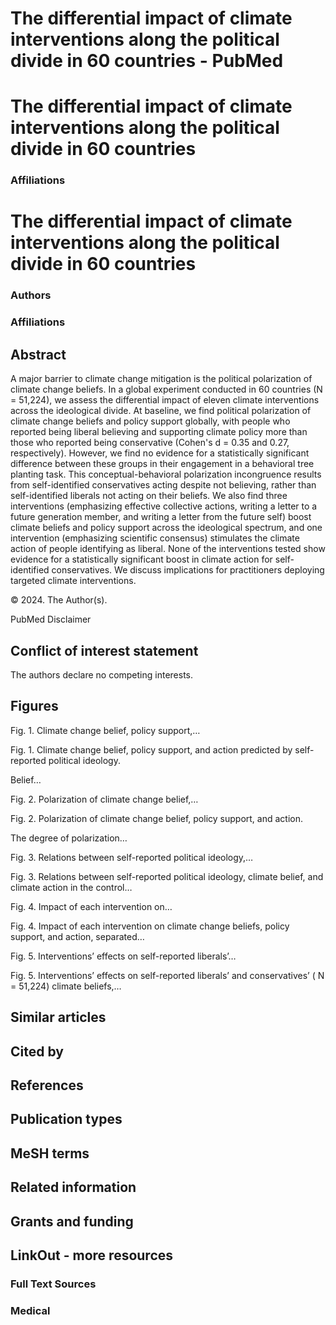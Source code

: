 # The differential impact of climate interventions along the political divide in 60 countries - PubMed


# The differential impact of climate interventions along the political divide in 60 countries


### Affiliations


# The differential impact of climate interventions along the political divide in 60 countries


### Authors


### Affiliations


## Abstract

A major barrier to climate change mitigation is the political polarization of climate change beliefs. In a global experiment conducted in 60 countries (N = 51,224), we assess the differential impact of eleven climate interventions across the ideological divide. At baseline, we find political polarization of climate change beliefs and policy support globally, with people who reported being liberal believing and supporting climate policy more than those who reported being conservative (Cohen's d = 0.35 and 0.27, respectively). However, we find no evidence for a statistically significant difference between these groups in their engagement in a behavioral tree planting task. This conceptual-behavioral polarization incongruence results from self-identified conservatives acting despite not believing, rather than self-identified liberals not acting on their beliefs. We also find three interventions (emphasizing effective collective actions, writing a letter to a future generation member, and writing a letter from the future self) boost climate beliefs and policy support across the ideological spectrum, and one intervention (emphasizing scientific consensus) stimulates the climate action of people identifying as liberal. None of the interventions tested show evidence for a statistically significant boost in climate action for self-identified conservatives. We discuss implications for practitioners deploying targeted climate interventions.

© 2024. The Author(s).

PubMed Disclaimer


## Conflict of interest statement

The authors declare no competing interests.


## Figures

Fig. 1. Climate change belief, policy support,…

Fig. 1. Climate change belief, policy support, and action predicted by self-reported political ideology.

Belief…

Fig. 2. Polarization of climate change belief,…

Fig. 2. Polarization of climate change belief, policy support, and action.

The degree of polarization…

Fig. 3. Relations between self-reported political ideology,…

Fig. 3. Relations between self-reported political ideology, climate belief, and climate action in the control…

Fig. 4. Impact of each intervention on…

Fig. 4. Impact of each intervention on climate change beliefs, policy support, and action, separated…

Fig. 5. Interventions’ effects on self-reported liberals’…

Fig. 5. Interventions’ effects on self-reported liberals’ and conservatives’ (  N  = 51,224) climate beliefs,…


## Similar articles


## Cited by


## References


## Publication types


## MeSH terms


## Related information


## Grants and funding


## LinkOut - more resources


### Full Text Sources


### Medical

